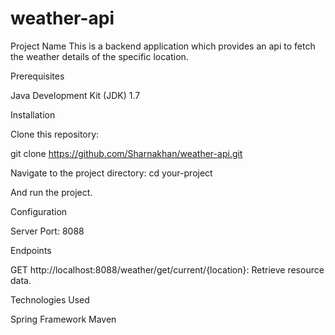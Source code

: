 # weather-api

Project Name
This is a backend application which provides an api to fetch the weather details of the specific location.

Prerequisites

Java Development Kit (JDK) 1.7


Installation

Clone this repository:

git clone https://github.com/Sharnakhan/weather-api.git

Navigate to the project directory:
cd your-project 

And run the project.

Configuration

Server Port: 8088


Endpoints

GET http://localhost:8088/weather/get/current/{location}: Retrieve resource data.

Technologies Used

Spring Framework
Maven